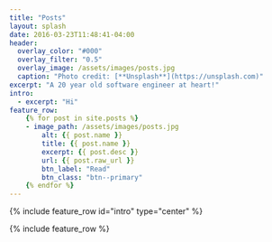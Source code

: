 ```yaml
---
title: "Posts"
layout: splash
date: 2016-03-23T11:48:41-04:00
header:
  overlay_color: "#000"
  overlay_filter: "0.5"
  overlay_image: /assets/images/posts.jpg
  caption: "Photo credit: [**Unsplash**](https://unsplash.com)"
excerpt: "A 20 year old software engineer at heart!"
intro:
  - excerpt: "Hi"
feature_row:
    {% for post in site.posts %}
    - image_path: /assets/images/posts.jpg
        alt: {{ post.name }}
        title: {{ post.name }}
        excerpt: {{ post.desc }}
        url: {{ post.raw_url }}
        btn_label: "Read"
        btn_class: "btn--primary"
    {% endfor %}
---
```


{% include feature_row id="intro" type="center" %}

{% include feature_row %}
